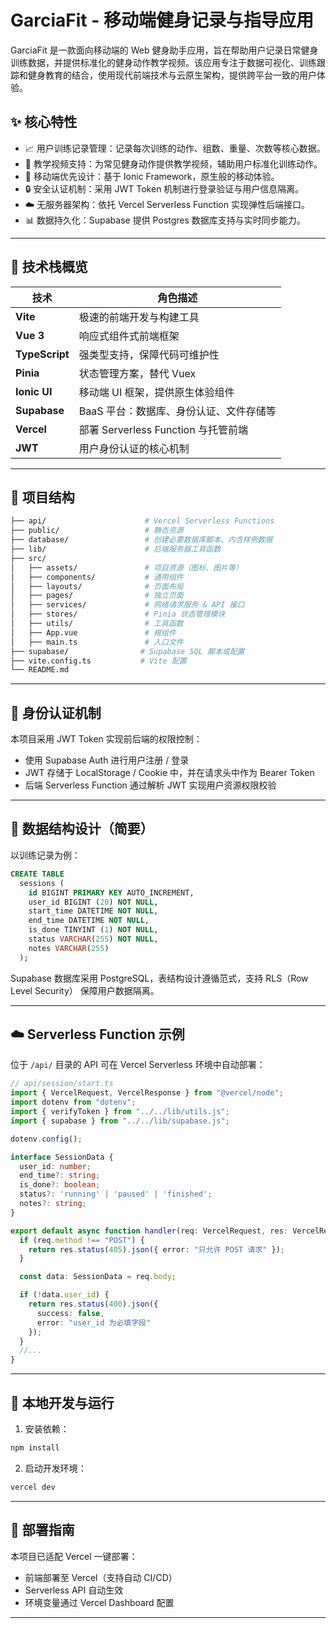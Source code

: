 
# GarciaFit - 移动端健身记录与指导应用

GarciaFit 是一款面向移动端的 Web 健身助手应用，旨在帮助用户记录日常健身训练数据，并提供标准化的健身动作教学视频。该应用专注于数据可视化、训练跟踪和健身教育的结合，使用现代前端技术与云原生架构，提供跨平台一致的用户体验。

## ✨ 核心特性

- 📈 用户训练记录管理：记录每次训练的动作、组数、重量、次数等核心数据。
- 🎥 教学视频支持：为常见健身动作提供教学视频，辅助用户标准化训练动作。
- 📱 移动端优先设计：基于 Ionic Framework，原生般的移动体验。
- 🔒 安全认证机制：采用 JWT Token 机制进行登录验证与用户信息隔离。
- ☁️ 无服务器架构：依托 Vercel Serverless Function 实现弹性后端接口。
- 📊 数据持久化：Supabase 提供 Postgres 数据库支持与实时同步能力。

---

## 🧱 技术栈概览

| 技术        | 角色描述                             |
|-------------|--------------------------------------|
| **Vite**    | 极速的前端开发与构建工具             |
| **Vue 3**   | 响应式组件式前端框架                 |
| **TypeScript** | 强类型支持，保障代码可维护性     |
| **Pinia**   | 状态管理方案，替代 Vuex              |
| **Ionic UI**| 移动端 UI 框架，提供原生体验组件      |
| **Supabase**| BaaS 平台：数据库、身份认证、文件存储等 |
| **Vercel**  | 部署 Serverless Function 与托管前端    |
| **JWT**     | 用户身份认证的核心机制               |

---

## 📂 项目结构

```bash
├── api/                      # Vercel Serverless Functions
├── public/                   # 静态资源
├── database/                 # 创建必要数据库脚本、内含样例数据
├── lib/                      # 后端服务器工具函数
├── src/
│   ├── assets/               # 项目资源（图标、图片等）
│   ├── components/           # 通用组件
│   ├── layouts/              # 页面布局
│   ├── pages/                # 独立页面
│   ├── services/             # 网络请求服务 & API 接口
│   ├── stores/               # Pinia 状态管理模块
│   ├── utils/                # 工具函数
│   ├── App.vue               # 根组件
│   ├── main.ts               # 入口文件
├── supabase/                # Supabase SQL 脚本或配置
├── vite.config.ts           # Vite 配置
└── README.md
```

---

## 🔐 身份认证机制

本项目采用 JWT Token 实现前后端的权限控制：

- 使用 Supabase Auth 进行用户注册 / 登录
- JWT 存储于 LocalStorage / Cookie 中，并在请求头中作为 Bearer Token
- 后端 Serverless Function 通过解析 JWT 实现用户资源权限校验

---

## 🧮 数据结构设计（简要）

以训练记录为例：

```sql
CREATE TABLE
  sessions (
    id BIGINT PRIMARY KEY AUTO_INCREMENT,
    user_id BIGINT (20) NOT NULL,
    start_time DATETIME NOT NULL,
    end_time DATETIME NOT NULL,
    is_done TINYINT (1) NOT NULL,
    status VARCHAR(255) NOT NULL,
    notes VARCHAR(255)
  );
```

Supabase 数据库采用 PostgreSQL，表结构设计遵循范式，支持 RLS（Row Level Security） 保障用户数据隔离。

---

## ☁️ Serverless Function 示例

位于 `/api/` 目录的 API 可在 Vercel Serverless 环境中自动部署：

```ts
// api/session/start.ts
import { VercelRequest, VercelResponse } from "@vercel/node";
import dotenv from "dotenv";
import { verifyToken } from "../../lib/utils.js";
import { supabase } from "../../lib/supabase.js";

dotenv.config();

interface SessionData {
  user_id: number;
  end_time?: string;
  is_done?: boolean;
  status?: 'running' | 'paused' | 'finished';
  notes?: string;
}

export default async function handler(req: VercelRequest, res: VercelResponse) {
  if (req.method !== "POST") {
    return res.status(405).json({ error: "只允许 POST 请求" });
  }

  const data: SessionData = req.body;

  if (!data.user_id) {
    return res.status(400).json({
      success: false,
      error: "user_id 为必填字段"
    });
  }
  //...
}
```

---

## 🧪 本地开发与运行

1. 安装依赖：

```bash
npm install
```

2. 启动开发环境：

```bash
vercel dev
```

---

## 🚀 部署指南

本项目已适配 Vercel 一键部署：

- 前端部署至 Vercel（支持自动 CI/CD）
- Serverless API 自动生效
- 环境变量通过 Vercel Dashboard 配置

---

